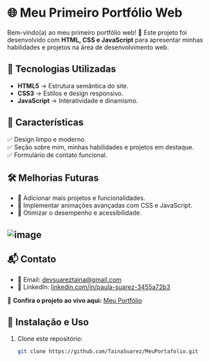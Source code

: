 # 🌐 Meu Primeiro Portfólio Web  

Bem-vindo(a) ao meu primeiro portfólio web! 🚀 Este projeto foi desenvolvido com **HTML, CSS e JavaScript** para apresentar minhas habilidades e projetos na área de desenvolvimento web.  

## 🎨 Tecnologias Utilizadas  

- **HTML5** → Estrutura semântica do site.  
- **CSS3** → Estilos e design responsivo.  
- **JavaScript** → Interatividade e dinamismo.  

## 📌 Características  

✅ Design limpo e moderno.  
✅ Seção sobre mim, minhas habilidades e projetos em destaque.  
✅ Formulário de contato funcional.  

## 🛠 Melhorias Futuras  
- 🔹 Adicionar mais projetos e funcionalidades.  
- 🔹 Implementar animações avançadas com CSS e JavaScript.  
- 🔹 Otimizar o desempenho e acessibilidade.  

## ![image](https://github.com/user-attachments/assets/78a503f3-1f16-4f27-b0b2-22890d32184a)

## 📬 Contato  
- 📩 Email: devsuareztaina@gmail.com  
- 💼 LinkedIn: [linkedin.com/in/paula-suarez-3455a72b3](https://www.linkedin.com/in/paula-suarez-3455a72b3/)  

🔗 **Confira o projeto ao vivo aqui:** [Meu Portfólio](https://meu-portafolio-e8qs-j7ycspqyf-tainas-projects-8bd1b82b.vercel.app/)  

## 🚀 Instalação e Uso  

1. Clone este repositório:  
   ```bash
   git clone https://github.com/TainaSuarez/MeuPortafolio.git

